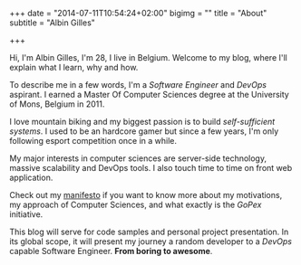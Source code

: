 +++
date = "2014-07-11T10:54:24+02:00"
bigimg = ""
title = "About"
subtitle = "Albin Gilles"

+++

Hi, I'm Albin Gilles, I'm 28, I live in Belgium. Welcome to my blog, where I'll explain what I learn, why and how.

To describe me in a few words, I'm a _Software Engineer_ and _DevOps_ aspirant. I earned a Master Of Computer Sciences degree at the University of Mons, Belgium in 2011.

I love mountain biking and my biggest passion is to build _self-sufficient systems_. I used to be an hardcore gamer but since a few years, I'm only following esport competition once in a while.

My major interests in computer sciences are server-side technology, massive scalability and DevOps tools. I also touch time to time on front web application.

Check out my [manifesto](/manifesto) if you want to know more about my motivations, my approach of Computer Sciences, and what exactly is the _GoPex_ initiative.

This blog will serve for code samples and personal project presentation. In its global scope, it will present my journey a random developer to a _DevOps_ capable Software Engineer. __From boring to awesome__.